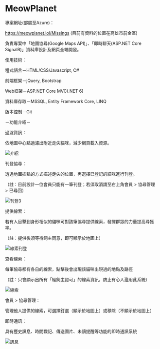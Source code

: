 # MeowPlanet

專案網址(部屬至Azure)：

https://meowplanet.lol/Missings (目前有資料的位置在高雄市前金區)

負責專案中「地圖協尋(Google Maps API)」、「即時聊天(ASP.NET Core SignalR)」資料庫設計及網頁全端開發。

使用技術：

程式語言－HTML/CSS/Javascript, C#

前端框架－jQuery, Bootstrap

Web框架－ASP.NET Core MVC(.NET 6)

資料庫存取－MSSQL, Entity Framework Core, LINQ

版本控制－Git

－功能介紹－

過濾資訊：

依地圖中心點過濾出附近走失貓咪，減少網頁載入資源。

![介紹](https://user-images.githubusercontent.com/103472129/183888915-261614de-2bec-4a56-a58e-98b17739f305.gif)


刊登協尋：

透過地圖插點的方式描述走失的位置，再選擇已登記的貓咪進行刊登。

（註：目前設計一位會員只能有一筆刊登；若須取消請至右上角會員 > 協尋管理 > 已尋回）

![刊登3](https://user-images.githubusercontent.com/103472129/183888066-b816bc78-de34-4c7e-932a-c3db6912f4f4.gif)


提供線索：

若有人目擊到身形相似的貓咪可對該筆協尋提供線索，發揮群眾的力量提高尋獲率。

（註：提供後須等待飼主同意，即可顯示於地圖上）

![線索刊登](https://user-images.githubusercontent.com/103472129/183889713-8f9353c2-928e-45e3-b86d-e64520b24082.gif)


查看線索：

每筆協尋都有各自的線索，點擊後會出現該貓咪出現過的地點及路徑

（註：只會顯示出所有「經飼主認可」的線索資訊，防止有心人濫用此系統）

![線索](https://user-images.githubusercontent.com/103472129/183890359-7308aac5-fd09-45db-b897-907682d4f236.gif)


會員 > 協尋管理：

管理他人提供的線索，可選擇釘選（顯示於地圖上）或移除（不顯示於地圖上）

即時通訊：

具有歷史訊息、時間戳記、傳送圖片、未讀提醒等功能的即時通訊系統

![訊息](https://user-images.githubusercontent.com/103472129/183891579-49efc521-4332-4170-aae4-9c26a99f3d7f.gif)


